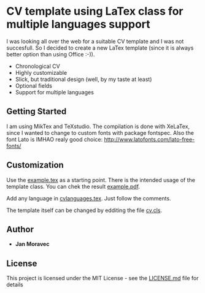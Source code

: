 # CV template using LaTex class for multiple languages support

I was looking all over the web for a suitable CV template and I was not succesfull. So I decided to create a new LaTex template (since it is always better option than using Office :-)).

- Chronological CV
- Highly customizable
- Slick, but traditional design (well, by my taste at least)
- Optional fields 
- Support for multiple languages

## Getting Started
I am using MikTex and TeXstudio. The compilation is done with XeLaTex, since I wanted to change to custom fonts with package fontspec. Also the font Lato is IMHAO realy good choice:
http://www.latofonts.com/lato-free-fonts/

## Customization

Use the [example.tex](example.tex) as a starting point. There is the intended usage of the template class. You can chek the result [example.pdf](example.pdf).

Add any language in [cvlanguages.tex](cvlanguages.tex). Just follow the comments.

The template itself can be changed by edditing the file [cv.cls](cv.cls).

## Author

* **Jan Moravec**


## License

This project is licensed under the MIT License - see the [LICENSE.md](LICENSE.md) file for details

